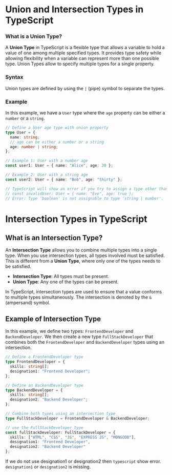 # Union and Intersection Types in TypeScript

### What is a Union Type?

A **Union Type** in TypeScript is a flexible type that allows a variable to hold a value of one among multiple specified types. It provides type safety while allowing flexibility when a variable can represent more than one possible type. Union Types allow to specify multiple types for a single property.

### Syntax

Union types are defined by using the `|` (pipe) symbol to separate the types.

### Example

In this example, we have a `User` type where the `age` property can be either a `number` or a `string`.

```typescript
// Define a User age type with union property
type User = {
  name: string;
  // age can be either a number or a string
  age: number | string;
};

// Example 1: User with a number age
const user1: User = { name: "Alice", age: 30 };

// Example 2: User with a string age
const user2: User = { name: "Bob", age: "thirty" };

// TypeScript will show an error if you try to assign a type other than number or string
// const invalidUser: User = { name: "Eve", age: true };
// Error: Type 'boolean' is not assignable to type 'string | number'.
```

# Intersection Types in TypeScript

## What is an Intersection Type?

An **Intersection Type** allows you to combine multiple types into a single type. When you use intersection types, all types involved must be satisfied. This is different from a **Union Type**, where only one of the types needs to be satisfied.

- **Intersection Type**: All types must be present.
- **Union Type**: Any one of the types can be present.

In TypeScript, intersection types are used to ensure that a value conforms to multiple types simultaneously. The intersection is denoted by the `&` (ampersand) symbol.

## Example of Intersection Type

In this example, we define two types: `FrontendDeveloper` and `BackendDeveloper`. We then create a new type `FullStackDeveloper` that combines both the `FrontendDeveloper` and `BackendDeveloper` types using an intersection.

```typescript
// Define a FrontendDeveloper type
type FrontendDeveloper = {
  skills: string[];
  designation1: "Frontend Developer";
};

// Define an BackendDeveloper type
type BackendDeveloper = {
  skills: string[];
  designation2: "Backend Developer";
};

// Combine both types using an intersection type
type FullStackDeveloper = FrontendDeveloper & BackendDeveloper;

// use the FullStackDeveloper type
const fullStackDeveloper: FullStackDeveloper = {
  skills: ["HTML", "CSS", "JS", "EXPRESS JS", "MONGODB"],
  designation1: "Frontend Developer",
  designation2: "Backend Developer"
};
```

If we do not use designation1 or designation2 then `typescript` show error. `designation1` or `designation2` is missing.
